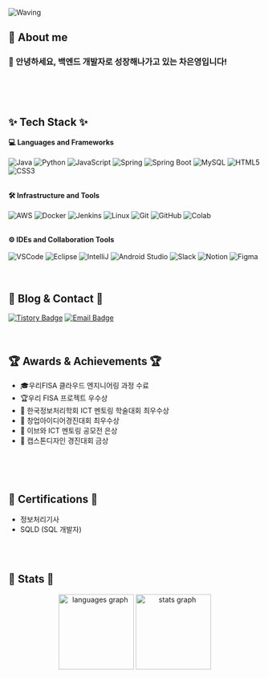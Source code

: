 <!-- Header -->
![Waving](https://capsule-render.vercel.app/api?type=waving&height=200&text=Hello%20World%20!!%20👋&fontAlign=40&fontAlignY=40&color=gradient)

## 👀 About me ##
### 🙇 안녕하세요, 백엔드 개발자로 성장해나가고 있는 차은영입니다!
<br>
<br>
<br>

<!-- Body -->
## ✨ Tech Stack ✨ ##

**💻 Languages and Frameworks**
<br>
<br>
![Java](https://img.shields.io/badge/java-ffffff.svg?&style=for-the-badge&logo=openjdk&logoColor=black)
![Python](https://img.shields.io/badge/python-3776AB.svg?&style=for-the-badge&logo=python&logoColor=white)
![JavaScript](https://img.shields.io/badge/javascript-F7DF1E.svg?&style=for-the-badge&logo=javascript&logoColor=white)
![Spring](https://img.shields.io/badge/spring-6DB33F.svg?&style=for-the-badge&logo=spring&logoColor=white)
![Spring Boot](https://img.shields.io/badge/springboot-6DB33F?style=for-the-badge&logo=springboot&logoColor=white)
![MySQL](https://img.shields.io/badge/mysql-4479A1.svg?&style=for-the-badge&logo=mysql&logoColor=white)
![HTML5](https://img.shields.io/badge/html5-E34F26.svg?&style=for-the-badge&logo=html5&logoColor=white)
![CSS3](https://img.shields.io/badge/css3-1572B6.svg?&style=for-the-badge&logo=css3&logoColor=white)
<br>
<br>

**🛠️ Infrastructure and Tools**
<br>
<br>
![AWS](https://img.shields.io/badge/aws-232F3E.svg?&style=for-the-badge&logo=amazonaws&logoColor=white)
![Docker](https://img.shields.io/badge/docker-2496ED.svg?&style=for-the-badge&logo=docker&logoColor=white)
![Jenkins](https://img.shields.io/badge/jenkins-D24939.svg?&style=for-the-badge&logo=jenkins&logoColor=white)
![Linux](https://img.shields.io/badge/linux-FCC624.svg?&style=for-the-badge&logo=linux&logoColor=white)
![Git](https://img.shields.io/badge/git-F05032.svg?&style=for-the-badge&logo=git&logoColor=white)
![GitHub](https://img.shields.io/badge/github-181717.svg?&style=for-the-badge&logo=github&logoColor=white)
![Colab](https://img.shields.io/badge/colab-F9AB00.svg?&style=for-the-badge&logo=googlecolab&logoColor=white)
<br>
<br>

**⚙️ IDEs and Collaboration Tools**
<br>
<br>
![VSCode](https://img.shields.io/badge/vscode-007ACC.svg?&style=for-the-badge&logo=visualstudiocode&logoColor=white)
![Eclipse](https://img.shields.io/badge/eclipse-2C2255.svg?&style=for-the-badge&logo=eclipseide&logoColor=white)
![IntelliJ](https://img.shields.io/badge/intellij-000000.svg?&style=for-the-badge&logo=intellijidea&logoColor=white)
![Android Studio](https://img.shields.io/badge/Android%20Studio-3DDC84?style=for-the-badge&logo=android-studio&logoColor=white)
![Slack](https://img.shields.io/badge/slack-4A154B.svg?&style=for-the-badge&logo=slack&logoColor=white)
![Notion](https://img.shields.io/badge/notion-000000.svg?&style=for-the-badge&logo=notion&logoColor=white)
![Figma](https://img.shields.io/badge/figma-A259FF.svg?&style=for-the-badge&logo=figma&logoColor=white)
<br>
<br>
<br>

## 📧 Blog & Contact 📧 ##
[![Tistory Badge](https://img.shields.io/badge/Tistory-FF5F00.svg?&style=for-the-badge&logo=tistory&logoColor=white)](https://2un-light.tistory.com/)
[![Email Badge](https://img.shields.io/badge/Email-03C75A.svg?&style=for-the-badge&logo=gmail&logoColor=white)](mailto:sts07129@naver.com)
<br>
<br>
<br>

## 🏆 Awards & Achievements 🏆 ##
- 🎓우리FISA 클라우드 엔지니어링 과정 수료
- 🏆우리 FISA 프로젝트 우수상
- 🥇 한국정보처리학회 ICT 멘토링 학술대회 최우수상
- 🥇 창업아이디어경진대회 최우수상
- 🥈 이브와 ICT 멘토링 공모전 은상
- 🥇 캡스톤디자인 경진대회 금상
<br>
<br>
<br>

## 📜 Certifications 📜 ##
- 정보처리기사
- SQLD (SQL 개발자)
<br>
<br>

## 🚀 Stats 🚀 ##
<p align="center">
  <img src="https://github-readme-stats.vercel.app/api/top-langs?username=2un-light&locale=en&hide_title=false&layout=compact&card_width=320&langs_count=5&theme=dracula&hide_border=false&order=2" height="150" alt="languages graph" />
  <img src="https://github-readme-stats.vercel.app/api?username=2un-light&hide_title=false&hide_rank=false&show_icons=true&include_all_commits=true&count_private=true&disable_animations=false&theme=dracula&locale=en&hide_border=false&order=1" height="150" alt="stats graph" />
</p>
